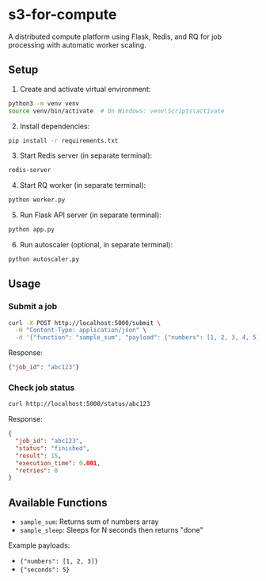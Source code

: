 # s3-for-compute

A distributed compute platform using Flask, Redis, and RQ for job processing with automatic worker scaling.

## Setup

1. Create and activate virtual environment:
```bash
python3 -m venv venv
source venv/bin/activate  # On Windows: venv\Scripts\activate
```

2. Install dependencies:
```bash
pip install -r requirements.txt
```

3. Start Redis server (in separate terminal):
```bash
redis-server
```

4. Start RQ worker (in separate terminal):
```bash
python worker.py
```

5. Run Flask API server (in separate terminal):
```bash
python app.py
```

6. Run autoscaler (optional, in separate terminal):
```bash
python autoscaler.py
```

## Usage

### Submit a job
```bash
curl -X POST http://localhost:5000/submit \
  -H "Content-Type: application/json" \
  -d '{"function": "sample_sum", "payload": {"numbers": [1, 2, 3, 4, 5]}}'
```

Response:
```json
{"job_id": "abc123"}
```

### Check job status
```bash
curl http://localhost:5000/status/abc123
```

Response:
```json
{
  "job_id": "abc123",
  "status": "finished",
  "result": 15,
  "execution_time": 0.001,
  "retries": 0
}
```

## Available Functions

- `sample_sum`: Returns sum of numbers array
- `sample_sleep`: Sleeps for N seconds then returns "done"

Example payloads:
- `{"numbers": [1, 2, 3]}`
- `{"seconds": 5}`